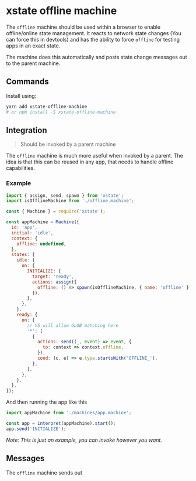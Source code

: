 # xstate offline machine

The `offline` machine should be used within a browser to enable offline/online state management.
It reacts to network state changes (You can force this in devtools) and has the ability to force `offline` for testing apps in an exact state.

The machine does this automatically and posts state change messages out to the parent machine.

## Commands

Install using:

```bash
yarn add xstate-offline-machine
# or npm install -S xstate-offline-machine
```

## Integration

> Should be invoked by a parent machine

The `offline` machine is much more useful when invoked by a parent. The idea is that this can be reused in any app, that needs to handle offline capabilities.

### Example

```js
import { assign, send, spawn } from 'xstate';
import isOfflineMachine from './offline.machine';

const { Machine } = require('xstate');

const appMachine = Machine({
  id: 'app',
  initial: 'idle',
  context: {
    offline: undefined,
  },
  states: {
    idle: {
      on: {
        INITIALIZE: {
          target: 'ready',
          actions: assign({
            offline: () => spawn(isOfflineMachine, { name: 'offline' }),
          }),
        },
      },
    },
    ready: {
      on: {
        // V5 will allow GLOB matching here
        '*': [
          {
            actions: send((_, event) => event, {
              to: context => context.offline,
            }),
            cond: (c, e) => e.type.startsWith('OFFLINE_'),
          },
        ],
      },
    },
  },
});
```

And then running the app like this

```js
import appMachine from './machines/app.machine';

const app = interpret(appMachine).start();
app.send('INITIALIZE');
```

_Note: This is just an example, you can invoke however you want._

## Messages

The `offline` machine sends out
